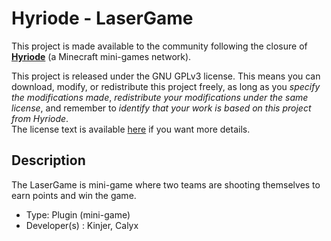 # Hyriode - LaserGame

This project is made available to the community following the closure of [**Hyriode**](https://hyriode.fr) (a Minecraft mini-games network).<br>

This project is released under the GNU GPLv3 license. This means you can download, modify, or redistribute this project freely, as long as you *specify the modifications made*, *redistribute your modifications under the same license*, and remember to *identify that your work is based on this project from Hyriode*.<br>
The license text is available [here](LICENCE.md) if you want more details.

## Description

The LaserGame is mini-game where two teams are shooting themselves to earn points and win the game.

- Type: Plugin (mini-game)
- Developer(s) : Kinjer, Calyx